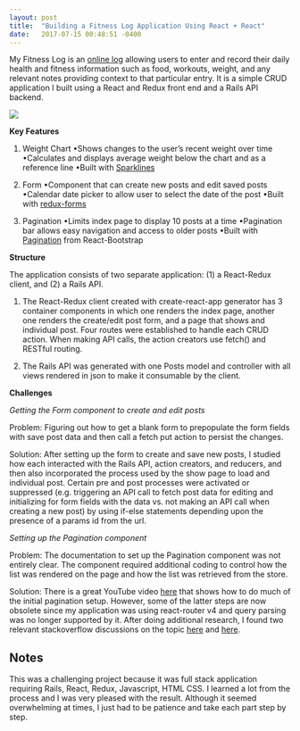 ```yaml
---
layout: post
title:  "Building a Fitness Log Application Using React + React"
date:   2017-07-15 00:48:51 -0400
---
```



My Fitness Log is an [online log](https://github.com/bentonwong/react-redux-rails-api-fitness-log) allowing users to enter and record their daily health and fitness information such as food, workouts, weight, and any relevant notes providing context to that particular entry.  It is a simple CRUD application I built using a React and Redux front end and a Rails API backend.

![](http://i.imgur.com/DyauRy1.png)

**Key Features**

1. Weight Chart
•Shows changes to the user’s recent weight over time
•Calculates and displays average weight below the chart and as a reference line
•Built with [Sparklines](https://github.com/borisyankov/react-sparklines)

2. Form
•Component that can create new posts and edit saved posts
•Calendar date picker to allow user to select the date of the post
•Built with [redux-forms](http://redux-form.com/7.0.0/)

3. Pagination
•Limits index page to display 10 posts at a time
•Pagination bar allows easy navigation and access to older posts
•Built with [Pagination](https://react-bootstrap.github.io/components.html#pagination) from React-Bootstrap

**Structure**

The application consists of two separate application: (1) a React-Redux client, and (2) a Rails API.

1. The React-Redux client created with create-react-app generator has 3 container components in which one renders the index page, another one renders the create/edit post form, and a page that shows and individual post.  Four routes were established to handle each CRUD action.  When making API calls, the action creators use fetch() and  RESTful routing.

2. The Rails API was generated with one Posts model and controller with all views rendered in json to make it consumable by the client.

**Challenges**

*Getting the Form component to create and edit posts*

Problem: Figuring out how to get a blank form to prepopulate the form fields with save post data and then call a fetch put action to persist the changes.

Solution: After setting up the form to create and save new posts, I studied how each interacted with the Rails API, action creators, and reducers, and then also incorporated the process used by the show page to load and individual post.   Certain pre and post processes were activated or suppressed (e.g. triggering an API call to fetch post data for editing and initializing for form fields with the data vs. not making an API call when creating a new post) by using if-else statements depending upon the presence of a params id from the url.

*Setting up the Pagination component*

Problem: The documentation to set up the Pagination component was not entirely clear.  The component required additional coding to control how the list was rendered on the page and how the list was retrieved from the store.

Solution: There is a great YouTube video [here](https://www.youtube.com/watch?v=2qxNVzmiR8Y&t=415s) that shows how to do much of the initial pagination setup. However, some of the latter steps are now obsolete since my application was using react-router v4 and query parsing was no longer supported by it.  After doing additional research, I found two relevant stackoverflow discussions on the topic [here](https://stackoverflow.com/questions/44676551/this-props-dispatch-is-not-a-function-in-react-js-component-file) and [here](https://stackoverflow.com/questions/44673079/cannot-read-property-query-of-null-in-react-js).

## Notes

This was a challenging project because it was full stack application requiring Rails, React, Redux, Javascript, HTML CSS.  I learned a lot from the process and I was very pleased with the result.  Although it seemed overwhelming at times, I just had to be patience and take each part step by step.
